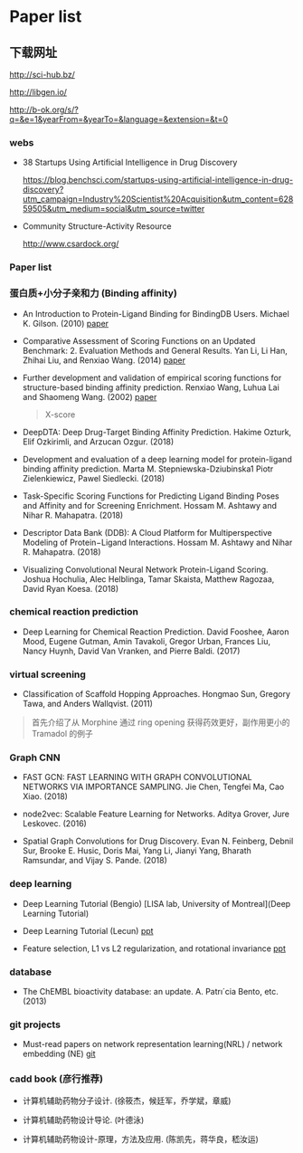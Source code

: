# Paper list

## 下载网址

  http://sci-hub.bz/

  http://libgen.io/

  http://b-ok.org/s/?q=&e=1&yearFrom=&yearTo=&language=&extension=&t=0
  

### webs

* 38 Startups Using Artificial Intelligence in Drug Discovery

  https://blog.benchsci.com/startups-using-artificial-intelligence-in-drug-discovery?utm_campaign=Industry%20Scientist%20Acquisition&utm_content=62859505&utm_medium=social&utm_source=twitter
  
* Community Structure-Activity Resource

  http://www.csardock.org/
  

### Paper list

### 蛋白质+小分子亲和力 (Binding affinity)

* An Introduction to Protein-Ligand Binding for BindingDB Users. Michael K. Gilson. (2010) [paper](https://www.bindingdb.org/bind/BindingDB-Intro2a.pdf)

* Comparative Assessment of Scoring Functions on an Updated Benchmark: 2. Evaluation Methods and General Results. Yan Li, Li Han, Zhihai Liu, and Renxiao Wang. (2014) [paper](http://pubs.acs.org/doi/abs/10.1021/ci500081m)

* Further development and validation of empirical scoring functions for structure-based binding affinity prediction. Renxiao Wang, Luhua Lai and Shaomeng Wang. (2002) [paper](http://sw16.im.med.umich.edu/software/xtool/manual/xscore.pdf)
  >X-score

* DeepDTA: Deep Drug-Target Binding Affinity Prediction. Hakime Ozturk, Elif Ozkirimli, and Arzucan Ozgur. (2018)

* Development and evaluation of a deep learning model for protein-ligand binding affinity prediction. Marta M. Stepniewska-Dziubinska1 Piotr Zielenkiewicz, Pawel Siedlecki. (2018)

* Task-Specific Scoring Functions for Predicting Ligand Binding Poses and Affinity and for Screening Enrichment. Hossam M. Ashtawy and Nihar R. Mahapatra. (2018)

* Descriptor Data Bank (DDB): A Cloud Platform for Multiperspective Modeling of Protein−Ligand Interactions. Hossam M. Ashtawy and Nihar R. Mahapatra. (2018)

* Visualizing Convolutional Neural Network Protein-Ligand Scoring. Joshua Hochulia, Alec Helblinga, Tamar Skaista, Matthew Ragozaa, David Ryan Koesa. (2018)

### chemical reaction prediction

* Deep Learning for Chemical Reaction Prediction. David Fooshee, Aaron Mood, Eugene Gutman, Amin Tavakoli, Gregor Urban, Frances Liu, Nancy Huynh, David Van Vranken, and Pierre Baldi. (2017)

### virtual screening

* Classification of Scaffold Hopping Approaches. Hongmao Sun, Gregory Tawa, and Anders Wallqvist. (2011)
>首先介绍了从 Morphine 通过 ring opening 获得药效更好，副作用更小的 Tramadol 的例子


### Graph CNN

* FAST GCN: FAST LEARNING WITH GRAPH CONVOLUTIONAL NETWORKS VIA IMPORTANCE SAMPLING. Jie Chen, Tengfei Ma, Cao Xiao. (2018)

* node2vec: Scalable Feature Learning for Networks. Aditya Grover, Jure Leskovec. (2016)

* Spatial Graph Convolutions for Drug Discovery. Evan N. Feinberg, Debnil Sur, Brooke E. Husic, Doris Mai, Yang Li,
Jianyi Yang, Bharath Ramsundar, and Vijay S. Pande. (2018)

### deep learning

* Deep Learning Tutorial (Bengio) [LISA lab, University of Montreal](Deep Learning Tutorial)

* Deep Learning Tutorial (Lecun) [ppt](https://cs.nyu.edu/~yann/talks/lecun-ranzato-icml2013.pdf)

* Feature selection, L1 vs L2 regularization, and rotational invariance [ppt](http://cseweb.ucsd.edu/~elkan/254spring05/Hammon.pdf)


### database

* The ChEMBL bioactivity database: an update. A. Patrı´cia Bento, etc. (2013)

### git projects

* Must-read papers on network representation learning(NRL) / network embedding (NE) [git](https://github.com/thunlp/NRLPapers)

### cadd book (彦行推荐)

* 计算机辅助药物分子设计. (徐筱杰，候廷军，乔学斌，章威)

* 计算机辅助药物设计导论. (叶德泳)

* 计算机辅助药物设计-原理，方法及应用. (陈凯先，蒋华良，嵇汝运)
